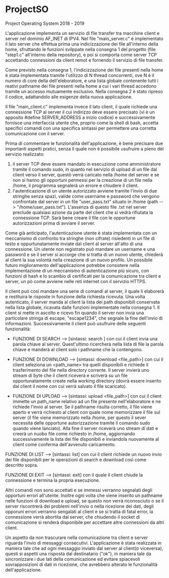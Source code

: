 # ProjectSO
Project Operating System 2018 - 2019

L'applicazione implementa un servizio di file transfer tra macchine client e server nel dominio AF_INET di IPV4. Nel file "main_server.c" è implementato il lato server che effettua prima una indicizzazione dei file all'interno della home, sfruttando le funzioni svilppate nella consegna 1 del progetto (file "step1.c" all'interno della repository), e poi si comporta come server TCP accettando connessioni da client remot e fornendo il servizio di file transfer. 

Come previsto nella consegna 1, l'indicizzazione dei file presenti nella home è stata implementata tramite l'utilizzo di N thread concorrenti, ove N è il numero di core della dell'eleboratore, e una lista globale contenente tutti i reativi pathname dei file presenti nella home a cui i vari thread accedono tramite un accesso mutuamente esclusivo. Nella consegna 2 è stato ripreso il codice, adattandolo alle esigenze della nuova applicazione.

Il file "main_client.c" implementa invece il lato client, il quale richiede una connessione TCP al server il cui indirizzo deve essere precisato (vi è un apposito #define SERVER_ADDRESS a inizio codice) e successivamente fornisce una interfaccia utente che, proprio come la shell di bash, accetta specifici comandi con una specifica sintassi per permettere una corretta comunicazione con il server.

Prima di commentare le funzionalità dell'applicazione, è bene precisare due importanti aspetti pratici, senza il quale non è possibile usufruire a pieno del servizio realizzato:
1) il server TCP deve essere mandato in esecuzione come amministratore tramite il comando sudo, in quanto nel servizio di upload di un file dal client verso il server, questò verrà caricato nella /home del server e se non si hanno gli opportuni permessi per la creazione di un file nella /home, il programma segnalerà un errore e chiudere il client.
2) l'autenticazione di un utente autorizzato avviene tramite l'invio di due stringhe senza spazi, valide come username e password che vengono confrontate dal server in un file "user_pass.txt" situato in /home (path --> "/home/user_pass.txt"). L'assenza di questo file .txt nel server preclude qualsiasi azione da parte del client che si vedrà rifiutata la connessione TCP. Sarà bene creare il file con le opportune autorizzazioni prima di avviare il server.

Come già anticipato, l'autenticazione utente è stata implementata con un meccanismo di confronto tra stringhe (non cifrate) risiedenti in un file di testo e oppurtunatamente inviate dal client al server all'atto di una connessione. 
Un utente non registrato può mandare un username e una password e se il server si accorge che si tratta di un nuovo utente, chiederà al client la sua volontà nella creazione di un nuovo profilo.
Un possibile futuro miglioramento dell'applicazione potrebbe consistere nella implementazione di un meccanismo di autenticazione più sicuro, con funzioni di hash e lo scambio di certificati per la comunicazione tra client e server, un pò come avviene nelle reti internet con il servizio HTTPS.

Il client può così mandare una serie di comandi al server, il quale li elaborerà e restituira le risposte in funzione della richiesta ricevuta. Una volta autenticato, il server manda al client la lista dei path disponibili conservata nella lista globale, ricavata dalle funzioni implementate nella consegna 1. Il client si mette in ascolto e ricevo fin quando il server non invia una particolare stringa di escape, "escape1234", che segnale la fine dell'invio di informazioni. Successivamente il client può usufruire delle seguenti funzionalità:

 - FUNZIONE DI SEARCH  --> [sintassi: search <file>] con cui il client invia una parola chiave <file> al server. Quest'ultimo ricercherà nella lista di file la parola chiave e manderà al client solo i pathname che la contengono.
  
- FUNZIONE DI DOWNLOAD --> [sintassi: download <file_path>] con cui il client seleziona un <path_name> tra quelli disponibili e richiede il trasferimento del file nella directory corrente. Il server invierà uno stream di byte che il client riceverà e scriverà su un file opportunatamente create nella working directory (dovrà essere inserito dal client il nome con cui verrà salvato il file scaricato).

- FUNZIONE DI UPLOAD --> [sintassi: upload <file_path>] con cui il client immette un path_name relativo ad un file presente nell'elaboratore e ne richiede l'invio al server. Se il pathname risulta corretto, il file viene aperto e verrà richiesto al client con quale nome memorizzare il file sul server (il file viene memorizzato nella /home, per questo il sever necessita delle opportune autorizzazione tramite il comando sudo quando viene lanciato). Alla fine il server riceverà uno stream di dati e creerà un nuobo file come richiesto in /home, aggiornando successivamente la lista dei file disponibili e inviandola nuovamente al client come conferma dell'avvenuto caricamento.

FUNZIONE DI LIST --> [sintassi: list] con cui il client richiede un nuovo invio dei file disponibili per le operazioni di search e download così come descritto sopra.

FUNZIONE DI EXIT --> [sintassi: exit] con il quale il client chiude la connessione e termina la propria esecuzione.

Altri comandi non sono accettati e se immessi verranno segnalati degli opportuni errori all'utente. Inoltre ogni volta che viene inserito un pathname nelle funzioni di download e upload, se questo non verrà riconosciuto o se il server riscontrerà dei problemi nell'invio o nella ricezione dei dati, degli opporuni errori verranno sengalati al client e se si tratta di fatal error, la connessione verrà abortita dal server, che chiudendo il socket di comunicazione si renderà disponibile per accettare altre connessioni da altri client.

Un aspetto da non trascurare  nella comunicazione tra client e server riguarda l'invio di messaggi consecutivi. L'applicazione è stata realizzata in maniera tale che ad ogni messaggio inviato dal server al client(o viceversa), questi si aspetti una risposta dal destinatario ("ok"), in maniera tale da sincronizzare i due lati della comunicazione ed evitare spiacevoli sovrapposizioni di dati in ricezione, che avrebbero alterato le funzionalità dell'applicazione.



